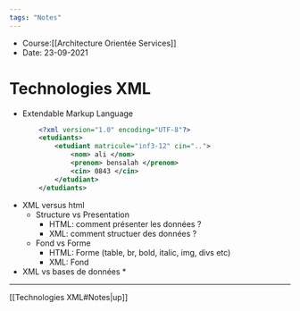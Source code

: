 ```yaml
---
tags: "Notes"
---
```


* Course:[[Architecture Orientée Services]]
* Date: 23-09-2021 


# Technologies XML
* Extendable Markup Language 
	```xml
		<?xml version="1.0" encoding="UTF-8"?>
		<etudiants>
			<etudiant matricule="inf3-12" cin="..">
				<nom> ali </nom>
				<prenom> bensalah </prenom>
				<cin> 0843 </cin>
			</etudiant>
		</etudiants>
	```
* XML versus html 
	* Structure vs Presentation
		* HTML: comment présenter les données ?
		* XML: comment structuer des données ?
	* Fond vs Forme
		* HTML: Forme (table, br, bold, italic, img, divs etc)
		* XML: Fond
* XML vs bases de données 
	* 

---
[[Technologies XML#Notes|up]]